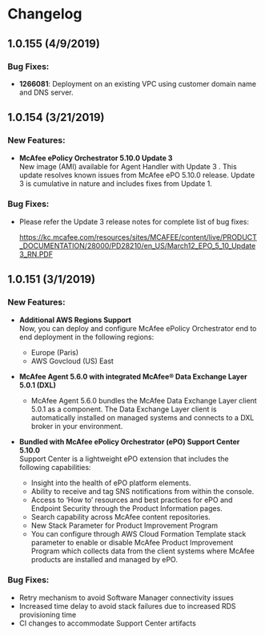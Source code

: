 # Changelog

## 1.0.155 (4/9/2019)

### Bug Fixes:

 - **1266081**: Deployment on an existing VPC using customer domain name and DNS server.

## 1.0.154 (3/21/2019)

### New Features:
- **McAfee ePolicy Orchestrator 5.10.0 Update 3**\
     New image (AMI) available for Agent Handler with Update 3 . This update resolves known issues from McAfee ePO 5.10.0 release. Update 3 is cumulative in nature and includes fixes from Update 1.
     
### Bug Fixes:
- Please refer the Update 3 release notes for complete list of bug fixes:

  https://kc.mcafee.com/resources/sites/MCAFEE/content/live/PRODUCT_DOCUMENTATION/28000/PD28210/en_US/March12_EPO_5_10_Update3_RN.PDF
    

## 1.0.151 (3/1/2019)

### New Features:
- **Additional AWS Regions Support**\
    Now, you can deploy and configure McAfee ePolicy Orchestrator end to end deployment in the following regions:
    * Europe (Paris)  
    * AWS Govcloud (US) East  
   
-	**McAfee Agent 5.6.0 with integrated McAfee® Data Exchange Layer 5.0.1 (DXL)**  
    * McAfee Agent 5.6.0 bundles the McAfee Data Exchange Layer client 5.0.1 as a component. The Data Exchange Layer client is automatically installed on managed systems and connects to a DXL broker in your environment.  
  
-	**Bundled with McAfee ePolicy Orchestrator (ePO) Support Center 5.10.0**  
    Support Center is a lightweight ePO extension that includes the following capabilities:
    * Insight into the health of ePO platform elements. 
    *	Ability to receive and tag SNS notifications from within the console.
    *	Access to ‘How to’ resources and best practices for ePO and Endpoint Security through the Product Information pages.
    *	Search capability across McAfee content repositories.
    *	New Stack Parameter for Product Improvement Program
    *	You can configure through AWS Cloud Formation Template stack parameter to enable or disable McAfee Product Improvement Program which collects data from the client systems where McAfee products are installed and managed by ePO.
 
### Bug Fixes:
-	Retry mechanism to avoid Software Manager connectivity issues
-	Increased time delay to avoid stack failures due to increased RDS provisioning time
-	CI changes to accommodate Support Center artifacts
